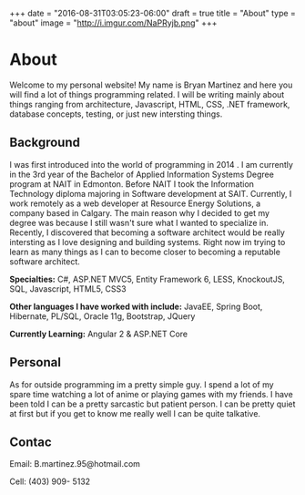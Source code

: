 +++
date = "2016-08-31T03:05:23-06:00"
draft = true
title = "About"
type = "about"
image = "http://i.imgur.com/NaPRyjb.png"
+++

<h1>About</h1>
<p>Welcome to my personal website! My name is Bryan Martinez and here you will find a lot of things programming related. I will be writing mainly about things ranging from architecture, Javascript, HTML, CSS, .NET framework, database concepts, testing, or just new intersting things. </p>
<h2>Background</h2>
I was first introduced into the world of programming in 2014 . I am currently in the 3rd year of the Bachelor of Applied Information Systems Degree program at NAIT in Edmonton. Before NAIT I took the Information Technology diploma majoring in Software development at SAIT. Currently, I work remotely as a web developer at Resource Energy Solutions, a company based in Calgary. The main reason why I decided to get my degree was because I still wasn't sure what I wanted to specialize in. Recently, I discovered that becoming a software architect would be really intersting as I love designing and building systems. Right now im trying to learn as many things as I can to become closer to becoming a reputable software architect.


<b>Specialties:</b> C#, ASP.NET MVC5, Entity Framework 6, LESS, KnockoutJS, SQL, Javascript, HTML5, CSS3

<b>Other languages I have worked with include:</b> JavaEE, Spring Boot, Hibernate, PL/SQL, Oracle 11g, Bootstrap, JQuery

<b>Currently Learning:</b> Angular 2 & ASP.NET Core

<h2>Personal</h2>
As for outside programming im a pretty simple guy. I spend a lot of my spare time watching a lot of anime or playing games with my friends. I have been told I can be a pretty sarcastic but patient person. I can be pretty quiet at first but if you get to know me really well I can be quite talkative.

<h2>Contac</h2>
<p>Email: B.martinez.95@hotmail.com </p>
<p>Cell: (403) 909- 5132</p>